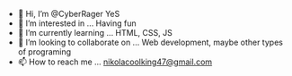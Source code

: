 - 👋 Hi, I’m @CyberRager                    YeS
- 👀 I’m interested in ...                  Having fun
- 🌱 I’m currently learning ...             HTML, CSS, JS
- 💞️ I’m looking to collaborate on ...      Web development, maybe other types of programing
- 📫 How to reach me ...                    nikolacoolking47@gmail.com

<!---
CyberRager/CyberRager is a ✨ special ✨ repository because its `README.md` (this file) appears on your GitHub profile.
--->
